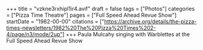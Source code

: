 +++
title = "vzkne3rxhipl1ir4.avif"
draft = false
tags = ["Photos"]
categories = ["Pizza Time Theatre"]
pages = ["Full Speed Ahead Revue Show"]
startDate = "1982-00-00"
citations = ["https://archive.org/details/the-pizza-times-newsletters/1982%20The%20Pizza%20Times%202-4/page/n3/mode/2up"]
+++
Paula Mulcahy singing with Warblettes at the Full Speed Ahead Revue Show

